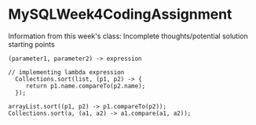 # MySQLWeek4CodingAssignment

Information from this week's class:
Incomplete thoughts/potential solution starting points

    (parameter1, parameter2) -> expression

    // implementing lambda expression
      Collections.sort(list, (p1, p2) -> {
         return p1.name.compareTo(p2.name); 
      });

    arrayList.sort((p1, p2) -> p1.compareTo(p2));
    Collections.sort(a, (a1, a2) -> a1.compare(a1, a2));